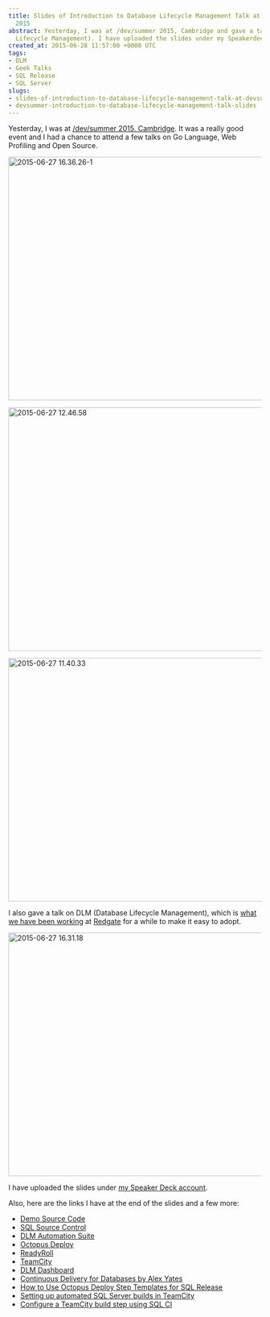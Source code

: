```yaml
---
title: Slides of Introduction to Database Lifecycle Management Talk at /dev/summer
  2015
abstract: Yesterday, I was at /dev/summer 2015, Cambridge and gave a talk on DLM (Database
  Lifecycle Management). I have uploaded the slides under my Speakerdeck account.
created_at: 2015-06-28 11:57:00 +0000 UTC
tags:
- DLM
- Geek Talks
- SQL Release
- SQL Server
slugs:
- slides-of-introduction-to-database-lifecycle-management-talk-at-devsummer-2015
- devsummer-introduction-to-database-lifecycle-management-talk-slides
---
```


<p>Yesterday, I was at <a href="http://devcycles.net/2015/summer/programme/">/dev/summer 2015, Cambridge</a>. It was a really good event and I had a chance to attend a few talks on Go Language, Web Profiling and Open Source.</p> <p><a href="https://tugberkugurlu.blob.core.windows.net/bloggyimages/f4c5ff73-5e9c-46ec-969c-f1f87893b39e.jpg"><img title="2015-06-27 16.36.26-1" style="border-left-width: 0px; border-right-width: 0px; background-image: none; border-bottom-width: 0px; padding-top: 0px; padding-left: 0px; display: inline; padding-right: 0px; border-top-width: 0px" border="0" alt="2015-06-27 16.36.26-1" src="https://tugberkugurlu.blob.core.windows.net/bloggyimages/7a5b55b7-bd39-42de-aab5-cd915a33b6b0.jpg" width="644" height="484"></a></p> <p><a href="https://tugberkugurlu.blob.core.windows.net/bloggyimages/0b4f022b-8a6e-4ffa-87d2-85cf0c6b83b8.jpg"><img title="2015-06-27 12.46.58" style="border-left-width: 0px; border-right-width: 0px; background-image: none; border-bottom-width: 0px; padding-top: 0px; padding-left: 0px; display: inline; padding-right: 0px; border-top-width: 0px" border="0" alt="2015-06-27 12.46.58" src="https://tugberkugurlu.blob.core.windows.net/bloggyimages/b0c05759-bc81-476d-bf7f-dbaff9facdf8.jpg" width="644" height="484"></a></p> <p><a href="https://tugberkugurlu.blob.core.windows.net/bloggyimages/1e94e349-c937-4eef-b527-c072a04f9427.jpg"><img title="2015-06-27 11.40.33" style="border-left-width: 0px; border-right-width: 0px; background-image: none; border-bottom-width: 0px; padding-top: 0px; padding-left: 0px; display: inline; padding-right: 0px; border-top-width: 0px" border="0" alt="2015-06-27 11.40.33" src="https://tugberkugurlu.blob.core.windows.net/bloggyimages/415fcdd5-b8c4-4ebb-87b3-7123360275cc.jpg" width="644" height="484"></a></p> <p>I also gave a talk on DLM (Database Lifecycle Management), which is <a href="http://www.red-gate.com/products/dlm/">what we have been working</a> at <a href="http://www.red-gate.com/">Redgate</a> for a while to make it easy to adopt.</p> <p><a href="https://tugberkugurlu.blob.core.windows.net/bloggyimages/96c28886-8095-430b-a71e-30e4f527c9da.jpg"><img title="2015-06-27 16.31.18" style="border-left-width: 0px; border-right-width: 0px; background-image: none; border-bottom-width: 0px; padding-top: 0px; padding-left: 0px; display: inline; padding-right: 0px; border-top-width: 0px" border="0" alt="2015-06-27 16.31.18" src="https://tugberkugurlu.blob.core.windows.net/bloggyimages/e15112ca-fc1b-461e-884a-15d32e20a69e.jpg" width="644" height="484"></a></p> <p>I have uploaded the slides under <a href="https://speakerdeck.com/tourismgeek">my Speaker Deck account</a>. </p><script async class="speakerdeck-embed" data-id="f822aa4bb7774f0eb9336471da9c09c3" data-ratio="1.77777777777778" src="//speakerdeck.com/assets/embed.js"></script> <p>Also, here are the links I have at the end of the slides and a few more:</p> <ul> <li><a href="https://github.com/british-proverbs/british-proverbs-sql-source-control">Demo Source Code</a></li> <li><a href="http://www.red-gate.com/products/sql-development/sql-source-control/">SQL Source Control</a></li> <li><a href="http://www.red-gate.com/products/dlm/dlm-automation-suite/">DLM Automation Suite</a></li> <li><a href="https://octopusdeploy.com/">Octopus Deploy</a></li> <li><a href="http://ready-roll.com/">ReadyRoll</a></li> <li><a href="https://www.jetbrains.com/teamcity/">TeamCity</a></li> <li><a href="http://www.red-gate.com/products/dlm/dlm-dashboard">DLM Dashboard</a></li> <li><a href="https://vimeo.com/131637362">Continuous Delivery for Databases by Alex Yates</a></li> <li><a href="http://www.tugberkugurlu.com/archive/how-to-use-octopus-deploy-step-templates-for-sql-release">How to Use Octopus Deploy Step Templates for SQL Release</a></li> <li><a href="http://workingwithdevs.com/sql-server-builds-teamcity-10-minutes/">Setting up automated SQL Server builds in TeamCity</a></li> <li><a href="http://documentation.red-gate.com/display/TA/Configure+a+TeamCity+build+step+using+SQL+CI">Configure a TeamCity build step using SQL CI</a></li></ul>  